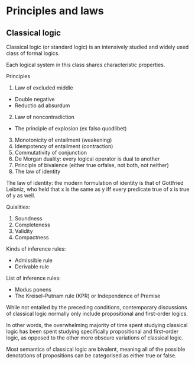 # Principles and laws




## Classical logic

Classical logic (or standard logic) is an intensively studied and widely used class of formal logics.

Each logical system in this class shares characteristic properties.


Principles
1. Law of excluded middle
  - Double negative
  - Reductio ad absurdum
2. Law of noncontradiction
  - The principle of explosion (ex falso quodlibet)
3. Monotonicity of entailment (weakening)
4. Idempotency of entailment (contraction)
4. Commutativity of conjunction
5. De Morgan duality: every logical operator is dual to another
6. Principle of bivalence (either true orfalse, not both, not neither)
7. The law of identity


The law of identity: the modern formulation of identity is that of Gottfried Leibniz, who held that x is the same as y iff every predicate true of x is true of y as well.


Quialities:
1. Soundness
2. Completeness
3. Validity
4. Compactness


Kinds of inference rules:
- Admissible rule
- Derivable rule

List of inference rules:
- Modus ponens
- The Kreisel–Putnam rule (KPR) or Independence of Premise



While not entailed by the preceding conditions, contemporary discussions of classical logic normally only include propositional and first-order logics. 

In other words, the overwhelming majority of time spent studying classical logic has been spent studying specifically propositional and first-order logic, as opposed to the other more obscure variations of classical logic.

Most semantics of classical logic are bivalent, meaning all of the possible denotations of propositions can be categorised as either true or false.


